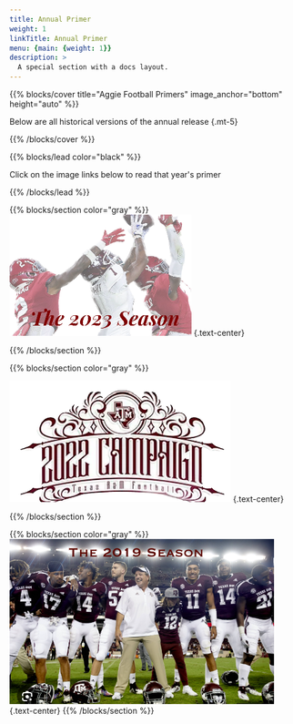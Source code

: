 ```yaml
---
title: Annual Primer
weight: 1
linkTitle: Annual Primer
menu: {main: {weight: 1}}
description: >
  A special section with a docs layout.  
---
```


{{% blocks/cover title="Aggie Football Primers" image_anchor="bottom" height="auto" %}}

Below are all historical versions of the annual release
{.mt-5}

{{% /blocks/cover %}}

{{% blocks/lead color="black" %}}

Click on the image links below to read that year's primer

{{% /blocks/lead %}}

{{% blocks/section color="gray" %}}
[![](The%202023%20Season%20(1).png)](/annual_primer/2023)
{.text-center}

{{% /blocks/section %}}

{{% blocks/section color="gray" %}}

[![](Screenshot%202023-08-29%20at%203.40.43%20PM.png)](/annual_primer/2022/)
{.text-center}

{{% /blocks/section %}}

{{% blocks/section color="gray" %}}
[![](Screenshot%202023-08-29%20at%204.58.09%20PM.png)](/annual_primer/2019)
{.text-center}
{{% /blocks/section %}}